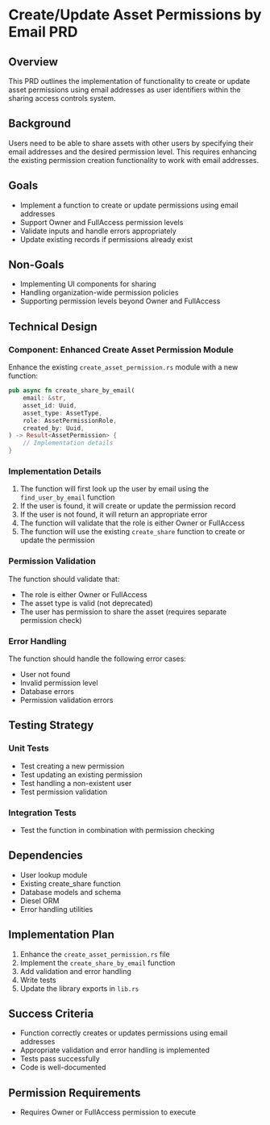 # Create/Update Asset Permissions by Email PRD

## Overview
This PRD outlines the implementation of functionality to create or update asset permissions using email addresses as user identifiers within the sharing access controls system.

## Background
Users need to be able to share assets with other users by specifying their email addresses and the desired permission level. This requires enhancing the existing permission creation functionality to work with email addresses.

## Goals
- Implement a function to create or update permissions using email addresses
- Support Owner and FullAccess permission levels
- Validate inputs and handle errors appropriately
- Update existing records if permissions already exist

## Non-Goals
- Implementing UI components for sharing
- Handling organization-wide permission policies
- Supporting permission levels beyond Owner and FullAccess

## Technical Design

### Component: Enhanced Create Asset Permission Module

Enhance the existing `create_asset_permission.rs` module with a new function:

```rust
pub async fn create_share_by_email(
    email: &str,
    asset_id: Uuid,
    asset_type: AssetType,
    role: AssetPermissionRole,
    created_by: Uuid,
) -> Result<AssetPermission> {
    // Implementation details
}
```

### Implementation Details

1. The function will first look up the user by email using the `find_user_by_email` function
2. If the user is found, it will create or update the permission record
3. If the user is not found, it will return an appropriate error
4. The function will validate that the role is either Owner or FullAccess
5. The function will use the existing `create_share` function to create or update the permission

### Permission Validation

The function should validate that:
- The role is either Owner or FullAccess
- The asset type is valid (not deprecated)
- The user has permission to share the asset (requires separate permission check)

### Error Handling

The function should handle the following error cases:
- User not found
- Invalid permission level
- Database errors
- Permission validation errors

## Testing Strategy

### Unit Tests
- Test creating a new permission
- Test updating an existing permission
- Test handling a non-existent user
- Test permission validation

### Integration Tests
- Test the function in combination with permission checking

## Dependencies
- User lookup module
- Existing create_share function
- Database models and schema
- Diesel ORM
- Error handling utilities

## Implementation Plan
1. Enhance the `create_asset_permission.rs` file
2. Implement the `create_share_by_email` function
3. Add validation and error handling
4. Write tests
5. Update the library exports in `lib.rs`

## Success Criteria
- Function correctly creates or updates permissions using email addresses
- Appropriate validation and error handling is implemented
- Tests pass successfully
- Code is well-documented

## Permission Requirements
- Requires Owner or FullAccess permission to execute
